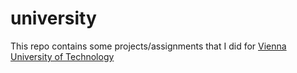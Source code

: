 # university
This repo contains some projects/assignments that I did for [Vienna University of Technology](http://tuwien.ac.at)
